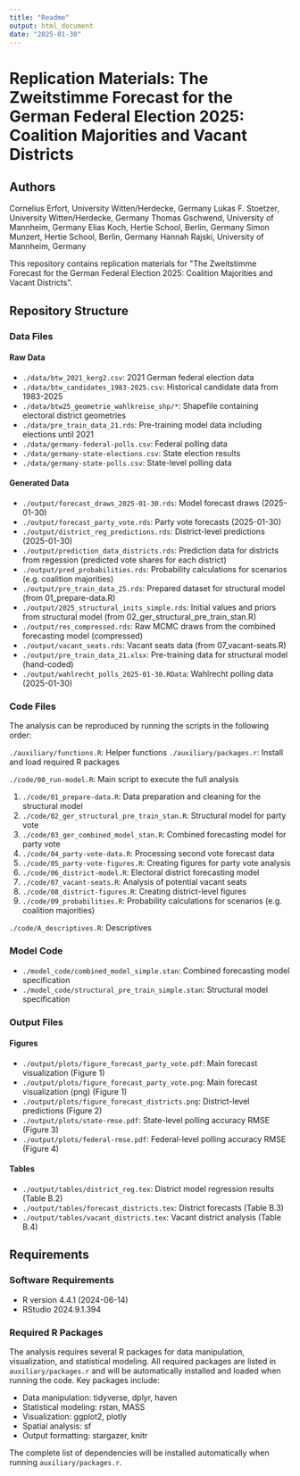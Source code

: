```yaml
---
title: "Readme"
output: html_document
date: "2025-01-30"
---
```


# Replication Materials: The Zweitstimme Forecast for the German Federal Election 2025: Coalition Majorities and Vacant Districts

## Authors
Cornelius Erfort, University Witten/Herdecke, Germany
Lukas F. Stoetzer, University Witten/Herdecke, Germany
Thomas Gschwend, University of Mannheim, Germany
Elias Koch, Hertie School, Berlin, Germany
Simon Munzert, Hertie School, Berlin, Germany
Hannah Rajski, University of Mannheim, Germany

This repository contains replication materials for "The Zweitstimme Forecast for the German Federal Election 2025: Coalition Majorities and Vacant Districts".

## Repository Structure

### Data Files

#### Raw Data
- `./data/btw_2021_kerg2.csv`: 2021 German federal election data
- `./data/btw_candidates_1983-2025.csv`: Historical candidate data from 1983-2025
- `./data/btw25_geometrie_wahlkreise_shp/*`: Shapefile containing electoral district geometries
- `./data/pre_train_data_21.rds`: Pre-training model data including elections until 2021
- `./data/germany-federal-polls.csv`: Federal polling data
- `./data/germany-state-elections.csv`: State election results
- `./data/germany-state-polls.csv`: State-level polling data

#### Generated Data
- `./output/forecast_draws_2025-01-30.rds`: Model forecast draws (2025-01-30)
- `./output/forecast_party_vote.rds`: Party vote forecasts  (2025-01-30)
- `./output/district_reg_predictions.rds`: District-level predictions  (2025-01-30)
- `./output/prediction_data_districts.rds`: Prediction data for districts from regession (predicted vote shares for each district)
- `./output/pred_probabilities.rds`: Probability calculations for scenarios (e.g. coalition majorities)
- `./output/pre_train_data_25.rds`: Prepared dataset for structural model (from 01_prepare-data.R)
- `./output/2025_structural_inits_simple.rds`: Initial values and priors from structural model (from 02_ger_structural_pre_train_stan.R)
- `./output/res_compressed.rds`: Raw MCMC draws from the combined forecasting model (compressed)
- `./output/vacant_seats.rds`: Vacant seats data (from 07_vacant-seats.R)
- `./output/pre_train_data_21.xlsx`: Pre-training data for structural model (hand-coded)
- `./output/wahlrecht_polls_2025-01-30.RData`: Wahlrecht polling data (2025-01-30)

### Code Files

The analysis can be reproduced by running the scripts in the following order:

`./auxiliary/functions.R`: Helper functions
`./auxiliary/packages.r`: Install and load required R packages

`./code/00_run-model.R`: Main script to execute the full analysis

1. `./code/01_prepare-data.R`: Data preparation and cleaning for the structural model
2. `./code/02_ger_structural_pre_train_stan.R`: Structural model for party vote
3. `./code/03_ger_combined_model_stan.R`: Combined forecasting model for party vote
4. `./code/04_party-vote-data.R`: Processing second vote forecast data
5. `./code/05_party-vote-figures.R`: Creating figures for party vote analysis
6. `./code/06_district-model.R`: Electoral district forecasting model
7. `./code/07_vacant-seats.R`: Analysis of potential vacant seats
8. `./code/08_district-figures.R`: Creating district-level figures
9. `./code/09_probabilities.R`: Probability calculations for scenarios (e.g. coalition majorities)

`./code/A_descriptives.R`: Descriptives

### Model Code
- `./model_code/combined_model_simple.stan`: Combined forecasting model specification
- `./model_code/structural_pre_train_simple.stan`: Structural model specification

### Output Files

#### Figures
- `./output/plots/figure_forecast_party_vote.pdf`: Main forecast visualization (Figure 1)
- `./output/plots/figure_forecast_party_vote.png`: Main forecast visualization (png) (Figure 1)
- `./output/plots/figure_forecast_districts.png`: District-level predictions (Figure 2)
- `./output/plots/state-rmse.pdf`: State-level polling accuracy RMSE (Figure 3)
- `./output/plots/federal-rmse.pdf`: Federal-level polling accuracy RMSE (Figure 4)

#### Tables
- `./output/tables/district_reg.tex`: District model regression results (Table B.2)
- `./output/tables/forecast_districts.tex`: District forecasts (Table B.3)
- `./output/tables/vacant_districts.tex`: Vacant district analysis (Table B.4)

## Requirements

### Software Requirements
- R version 4.4.1 (2024-06-14)
- RStudio 2024.9.1.394

### Required R Packages
The analysis requires several R packages for data manipulation, visualization, and statistical modeling. All required packages are listed in `auxiliary/packages.r` and will be automatically installed and loaded when running the code. Key packages include:

- Data manipulation: tidyverse, dplyr, haven
- Statistical modeling: rstan, MASS
- Visualization: ggplot2, plotly
- Spatial analysis: sf
- Output formatting: stargazer, knitr

The complete list of dependencies will be installed automatically when running `auxiliary/packages.r`.